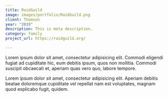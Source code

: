 ```yaml
---
title: RaidGuild
image: images/portfolio/RaidGuild.png
client: Thomson
year: "2019"
description: This is meta description.
category: family
project_url: https://raidguild.org/

---
```

Lorem ipsum dolor sit amet, consectetur adipisicing elit. Commodi eligendi fugiat ad cupiditate hic, eum debitis ipsum, quos non mollitia. Commodi suscipit obcaecati et, aperiam quas vero quo, labore tempore.

Lorem ipsum dolor sit amet, consectetur adipisicing elit. Aperiam debitis beatae doloremque cupiditate vel repellat nam est voluptates, magnam quod explicabo fugit, quidem.